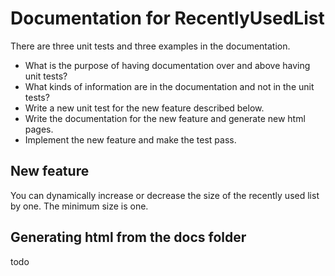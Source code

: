 Documentation for RecentlyUsedList
==================================

There are three unit tests and three examples in the documentation. 

- What is the purpose of having documentation over and above having unit tests?
- What kinds of information are in the documentation and not in the unit tests?
- Write a new unit test for the new feature described below. 
- Write the documentation for the new feature and generate new html pages.
- Implement the new feature and make the test pass.

New feature
-----------

You can dynamically increase or decrease the size of the recently used list by one. The minimum size is one.

Generating html from the docs folder
------------------------------------

todo